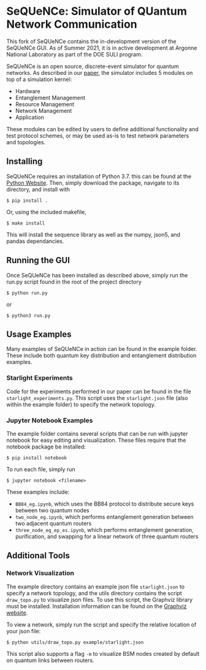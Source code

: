# SeQUeNCe: Simulator of QUantum Network Communication

This fork of SeQUeNCe contains the in-development version of the SeQUeNCe GUI. As of Summer 2021, it is in active development at Argonne National Laboratory as part of the DOE SULI program.

SeQUeNCe is an open source, discrete-event simulator for quantum networks. As described in our [paper](http://arxiv.org/abs/2009.12000), the simulator includes 5 modules on top of a simulation kernel:
* Hardware
* Entanglement Management
* Resource Management
* Network Management
* Application

These modules can be edited by users to define additional functionality and test protocol schemes, or may be used as-is to test network parameters and topologies.

## Installing
SeQUeNCe requires an installation of Python 3.7. this can be found at the [Python Website](https://www.python.org/downloads/). Then, simply download the package, navigate to its directory, and install with
```
$ pip install .
```
Or, using the included makefile,
```
$ make install
```
This will install the sequence library as well as the numpy, json5, and pandas dependancies.

## Running the GUI
Once SeQUeNCe has been installed as described above, simply run the run.py script found in the root of the project directory
```
$ python run.py
```
or
```
$ python3 run.py
```
## Usage Examples
Many examples of SeQUeNCe in action can be found in the example folder. These include both quantum key distribution and entanglement distribution examples.

### Starlight Experiments
Code for the experiments performed in our paper can be found in the file `starlight_experiments.py`. This script uses the `starlight.json` file (also within the example folder) to specify the network topology.

### Jupyter Notebook Examples
The example folder contains several scripts that can be run with jupyter notebook for easy editing and visualization. These files require that the notebook package be installed:
```
$ pip install notebook
```
To run each file, simply run
```
$ jupyter notebook <filename>
```
These examples include:
* `BB84_eg.ipynb`, which uses the BB84 protocol to distribute secure keys between two quantum nodes
* `two_node_eg.ipynb`, which performs entanglement generation between two adjacent quantum routers
* `three_node_eg_ep_es.ipynb`, which performs entanglement generation, purification, and swapping for a linear network of three quantum routers

## Additional Tools

### Network Visualization
The example directory contains an example json file `starlight.json` to specify a network topology, and the utils directory contains the script `draw_topo.py` to visualize json files. To use this script, the Graphviz library must be installed. Installation information can be found on the [Graphviz website](https://www.graphviz.org/download/).

To view a network, simply run the script and specify the relative location of your json file:
```
$ python utils/draw_topo.py example/starlight.json
```
This script also supports a flag `-m` to visualize BSM nodes created by default on quantum links between routers.
